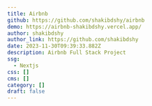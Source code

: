 ```yaml
---
title: Airbnb
github: https://github.com/shakibdshy/airbnb
demo: https://airbnb-shakibdshy.vercel.app/
author: shakibdshy
author_link: https://github.com/shakibdshy
date: 2023-11-30T09:39:33.882Z
description: Airbnb Full Stack Project
ssg:
  - Nextjs
css: []
cms: []
category: []
draft: false
---
```


